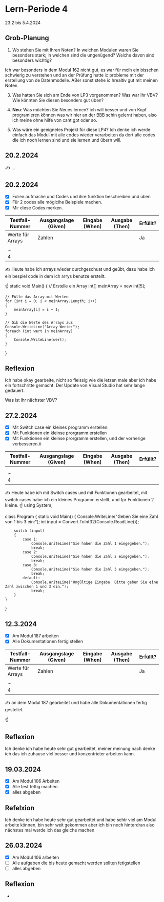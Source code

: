 # Lern-Periode 4

23.2 bis 5.4.2024

## Grob-Planung

1. Wo stehen Sie mit Ihren Noten? In welchen Modulen waren Sie besonders stark; in welchen sind die ungenügend? Welche davon sind besonders wichtig?
   
Ich war besonders in dem Modul 162 nicht gut, es war für mcih ein bisschen schwierig zu verstehen und an der Prüfung hatte ic probleme mit der erstellung von
de Datenmodelle. ABer sonst stehe ic hrealtiv gut mit meinen Noten.

3. Was hatten Sie sich am Ende von LP3 vorgenommen? Was war Ihr VBV? Wie könnten Sie diesen besonders gut üben?

5. **Neu**: Was möchten Sie Neues lernen?
ich will besser und von Kopf programieren können was wir hier an der BBB schin gelernt haben, also ich meine ohne hilfe von caht gpt oder so.
7. Was wäre ein geeignetes Projekt für diese LP4?
Ich denke ich werde einfach das Modul mit alle codes wieder verarbeiten da dort alle codes die ich noch lernen sind und sie lernen und übern will.

## 20.2.2024

✍️ ...

## 20.2.2024

- [X] Folien aufmache und Codes und ihre funktion beschreiben und üben
- [X] Für 2 codes alle möglcihe Beispiele machen.
- [X] Mir diese Codes merken.

| Testfall-Nummer | Ausgangslage (Given) | Eingabe (When) | Ausgabe (Then) | Erfüllt? |
| --------------- | -------------------- | -------------- | -------------- | -------- |
| Werte für Arrays| Zahlen               |                |                | Ja       |
| ...             |                      |                |                |          |
| 4               |                      |                |                |          |

✍️ Heute habe ich arrays wieder durchgeschuat und geübt, dazu habe ich ein bespiel code in dem ich arrys benutze erstellt.

☝️ 
static void Main()
{
    // Erstelle ein Array
    int[] meinArray = new int[5];

    // Fülle das Array mit Werten
    for (int i = 0; i < meinArray.Length; i++)
    {
        meinArray[i] = i + 1;
    }

    // Gib die Werte des Arrays aus
    Console.WriteLine("Array Werte:");
    foreach (int wert in meinArray)
    {
        Console.WriteLine(wert);
    }
}


## Reflexion

Ich habe okay gearbeite, nicht so fleissig wie die letzen male aber ich habe ein fortschritte gemacht. Der Update von Visual Studio hat sehr lange gedauert.

Was ist Ihr nächster VBV?

## 27.2.2024

- [X] Mit Switch case ein kleines programm erstellen
- [X] Mit Funktionen ein kleinse prorgramm erstellen
- [X] Mit Funktionen ein kleinse prorgramm erstellen, und der vorherige verbesseren.ö

| Testfall-Nummer | Ausgangslage (Given) | Eingabe (When) | Ausgabe (Then) | Erfüllt? |
| --------------- | -------------------- | -------------- | -------------- | -------- |
|                 |                      |                |                |          |
| ...             |                      |                |                |          |
| 4               |                      |                |                |          |

✍️ Heute habe ich mit Switch cases und mit Funktionen gearbeitet, mit switch cases habe ich ein kleines Programm erstellt, und fpr Funktionen 2 kleine.
☝️ 
using System;

class Program
{
    static void Main()
    {
        Console.WriteLine("Geben Sie eine Zahl von 1 bis 3 ein:");
        int input = Convert.ToInt32(Console.ReadLine());

        switch (input)
        {
            case 1:
                Console.WriteLine("Sie haben die Zahl 1 eingegeben.");
                break;
            case 2:
                Console.WriteLine("Sie haben die Zahl 2 eingegeben.");
                break;
            case 3:
                Console.WriteLine("Sie haben die Zahl 3 eingegeben.");
                break;
            default:
                Console.WriteLine("Ungültige Eingabe. Bitte geben Sie eine Zahl zwischen 1 und 3 ein.");
                break;
        }
    }
}

## 12.3.2024

- [X] Am Modul 187 arbeiten
- [X] Alle Dokumentationen fertig stellen

| Testfall-Nummer | Ausgangslage (Given) | Eingabe (When) | Ausgabe (Then) | Erfüllt? |
| --------------- | -------------------- | -------------- | -------------- | -------- |
| Werte für Arrays| Zahlen               |                |                | Ja       |
| ...             |                      |                |                |          |
| 4               |                      |                |                |          |

✍️ an dem Modul 187 gearbeitet und habe alle Dokumentationen fertig gestellet.

☝️ 

## Reflexion

Ich denke ich habe heute sehr gut gearbeitet, meiner meinung nach denke ich das ich zuhause viel besser und konzentrieter arbeiten kann.


## 19.03.2024

- [X] Am Modul 106 Arbeiten
- [X] Alle test fettig machen
- [X] alles abgeben

## Refelxion
Ich denke ich habe heute sehr gut gearbeitet und habe sehtr viel am Modul arbeite können, bin sehr weit gekommen aber ich bin noch hinterdran also nächstes mal werde ich das gleiche machen. 

## 26.03.2024

- [X] Am Modul 106 arbeiten
- [ ] Alle aufgaben die bis heute gemacht werden sollten fetigstellen
- [ ] alles abgeben

## Reflexion


- 
